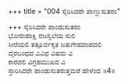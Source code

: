 +++
title = "004 ಸೈರಿಸಿದರೇ ಪಾಣ್ಡುಸುತರಂ"

+++
ಸೈರಿಸಿದರೇ ಪಾಂಡುಸುತರಂ  
ಭೋರುಹಾಕ್ಷಿ ರಜಸ್ವಲೆಯ ಸುಲಿ  
ಸೀರೆಯಲಿ ತತ್ಪೂರ್ವಕೃತ ಜತುಗೇಹದಾಹದಲಿ  
ವೈರಬಂಧದ ವಿವಿಧ ವಿಷಮ ವಿ  
ಕಾರದಲಿ ವಿಗ್ರಹಮುಖವ ವಿ  
ಸ್ತಾರಿಸಿದರೇ ಪಾಂಡುಸುತರುತ್ತಮರೆ ಹೇಳೆಂದ     ॥4॥
